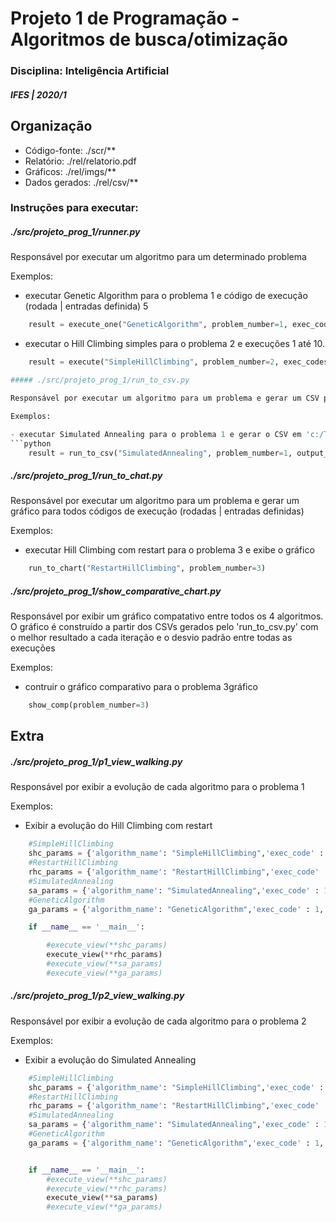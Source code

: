 # Projeto 1 de Programação - Algoritmos de busca/otimização
### Disciplina: Inteligência Artificial
##### IFES | 2020/1

## Organização
* Código-fonte: ./scr/**
* Relatório: ./rel/relatorio.pdf
* Gráficos: ./rel/imgs/**
* Dados gerados: ./rel/csv/**

### Instruções para executar:

##### ./src/projeto_prog_1/runner.py

Responsável por executar um algoritmo para um determinado problema

Exemplos: 

- executar Genetic Algorithm para o problema 1 e código de execução (rodada | entradas definida) 5
```python
    result = execute_one("GeneticAlgorithm", problem_number=1, exec_code=5)
``` 

- executar o Hill Climbing simples para o problema 2 e execuções 1 até 10.

```python
    result = execute("SimpleHillClimbing", problem_number=2, exec_codes=[1,2,3,4,5,6,7,8,9,10])

##### ./src/projeto_prog_1/run_to_csv.py

Responsável por executar um algoritmo para um problema e gerar um CSV para todos códigos de execução (rodadas | entradas definidas)

Exemplos: 

- executar Simulated Annealing para o problema 1 e gerar o CSV em 'c:/Temp/resultados/'
```python
    result = run_to_csv("SimulatedAnnealing", problem_number=1, output_csvfile='c:/Temp/resultados/')
``` 

##### ./src/projeto_prog_1/run_to_chat.py

Responsável por executar um algoritmo para um problema e gerar um gráfico para todos códigos de execução (rodadas | entradas definidas)

Exemplos: 

- executar Hill Climbing com restart para o problema 3 e exibe o gráfico
```python
    run_to_chart("RestartHillClimbing", problem_number=3)
``` 


##### ./src/projeto_prog_1/show_comparative_chart.py

Responsável por exibir um gráfico compatativo entre todos os 4 algoritmos. O gráfico é construído a partir dos CSVs gerados pelo 'run_to_csv.py' com o melhor resultado a cada iteração e o desvio padrão entre todas as execuções

Exemplos: 

- contruir o gráfico comparativo para o problema 3gráfico
```python
    show_comp(problem_number=3)
``` 

## Extra

##### ./src/projeto_prog_1/p1_view_walking.py

Responsável por exibir a evolução de cada algoritmo para o problema 1

Exemplos: 

- Exibir a evolução do Hill Climbing com restart
```python
    #SimpleHillClimbing
    shc_params = {'algorithm_name': "SimpleHillClimbing",'exec_code' : 1,'qtt_iter' : 1000,'qtt_points' : 1,'interval' : 100,'show_neighbor' : True,'show_current' : True}
    #RestartHillClimbing
    rhc_params = {'algorithm_name': "RestartHillClimbing",'exec_code' : 1,'qtt_iter' : 1000,'qtt_points' : 1,'interval' : 100,'show_neighbor' : True,'show_current' : True}
    #SimulatedAnnealing
    sa_params = {'algorithm_name': "SimulatedAnnealing",'exec_code' : 1,'qtt_iter' : 1000,'qtt_points' : 1,'interval' : 100,'show_neighbor' : True,'show_current' : True}
    #GeneticAlgorithm
    ga_params = {'algorithm_name': "GeneticAlgorithm",'exec_code' : 1,'qtt_iter' : 50,'qtt_points' : 20,'interval' : 100,'show_neighbor' : True,'show_current' : True}

    if __name__ == '__main__':

        #execute_view(**shc_params)
        execute_view(**rhc_params)
        #execute_view(**sa_params)
        #execute_view(**ga_params)

``` 

##### ./src/projeto_prog_1/p2_view_walking.py

Responsável por exibir a evolução de cada algoritmo para o problema 2

Exemplos: 

- Exibir a evolução do Simulated Annealing
```python
    #SimpleHillClimbing
    shc_params = {'algorithm_name': "SimpleHillClimbing",'exec_code' : 1,'qtt_iter' : 1000,'qtt_points' : 1,'interval' : 100,'show_neighbor' : True,'show_current' : True}
    #RestartHillClimbing
    rhc_params = {'algorithm_name': "RestartHillClimbing",'exec_code' : 1,'qtt_iter' : 1000,'qtt_points' : 1,'interval' : 100,'show_neighbor' : True,'show_current' : True}
    #SimulatedAnnealing
    sa_params = {'algorithm_name': "SimulatedAnnealing",'exec_code' : 1,'qtt_iter' : 1000,'qtt_points' : 1,'interval' : 100,'show_neighbor' : True,'show_current' : True}
    #GeneticAlgorithm
    ga_params = {'algorithm_name': "GeneticAlgorithm",'exec_code' : 1,'qtt_iter' : 50,'qtt_points' : 20,'interval' : 100,'show_neighbor' : True,'show_current' : True}


    if __name__ == '__main__':
        #execute_view(**shc_params)
        #execute_view(**rhc_params)
        execute_view(**sa_params)
        #execute_view(**ga_params)

``` 
